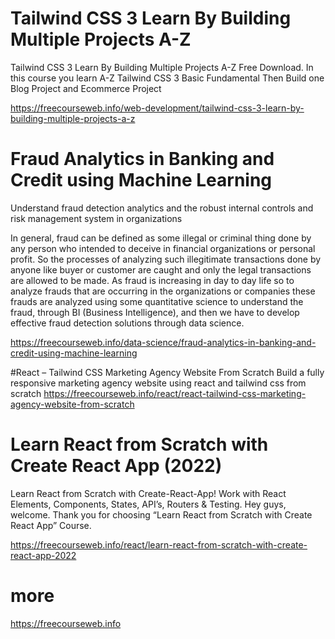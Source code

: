 # Tailwind CSS 3 Learn By Building Multiple Projects A-Z
Tailwind CSS 3 Learn By Building Multiple Projects A-Z Free Download. In this course you learn A-Z Tailwind CSS 3 Basic Fundamental Then Build one Blog Project and Ecommerce Project

https://freecourseweb.info/web-development/tailwind-css-3-learn-by-building-multiple-projects-a-z


# Fraud Analytics in Banking and Credit using Machine Learning
Understand fraud detection analytics and the robust internal controls and risk management system in organizations

In general, fraud can be defined as some illegal or criminal thing done by any person who intended to deceive in financial organizations or personal profit. So the processes of analyzing such illegitimate transactions done by anyone like buyer or customer are caught and only the legal transactions are allowed to be made. As fraud is increasing in day to day life so to analyze frauds that are occurring in the organizations or companies these frauds are analyzed using some quantitative science to understand the fraud, through BI (Business Intelligence), and then we have to develop effective fraud detection solutions through data science.

https://freecourseweb.info/data-science/fraud-analytics-in-banking-and-credit-using-machine-learning


#React – Tailwind CSS Marketing Agency Website From Scratch
Build a fully responsive marketing agency website using react and tailwind css from scratch
https://freecourseweb.info/react/react-tailwind-css-marketing-agency-website-from-scratch

# Learn React from Scratch with Create React App (2022)
Learn React from Scratch with Create-React-App! Work with React Elements, Components, States, API’s, Routers & Testing.
Hey guys, welcome. Thank you for choosing “Learn React from Scratch with Create React App” Course.

https://freecourseweb.info/react/learn-react-from-scratch-with-create-react-app-2022

# more
https://freecourseweb.info

